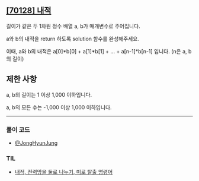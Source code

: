 ## [[70128] 내적](https://school.programmers.co.kr/learn/courses/30/lessons/70128)

길이가 같은 두 1차원 정수 배열 a, b가 매개변수로 주어집니다. 

a와 b의 내적을 return 하도록 solution 함수를 완성해주세요.

이때, a와 b의 내적은 a[0]*b[0] + a[1]*b[1] + ... + a[n-1]*b[n-1] 입니다. (n은 a, b의 길이)

## 제한 사항

a, b의 길이는 1 이상 1,000 이하입니다.

a, b의 모든 수는 -1,000 이상 1,000 이하입니다.

***

### 풀이 코드

- [@JongHyunJung](https://github.com/viaunixue/algorithm-study/blob/main/Programmers/70128/jjh.py)

### TIL

* [내적, 전력망을 둘로 나누기, 미로 탈출 명령어](https://almond0115.tistory.com/entry/programmers-내적-전력망을-둘로-나누기-미로-탈출-명령어)